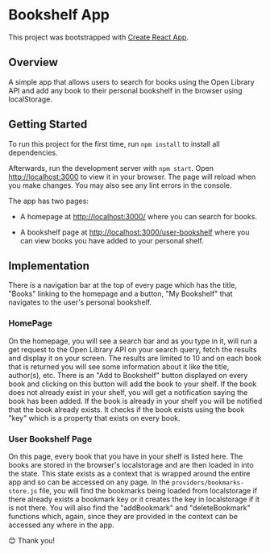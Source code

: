 # Bookshelf App

This project was bootstrapped with [Create React App](https://github.com/facebook/create-react-app).

## Overview

A simple app that allows users to search for books using the Open Library API and add any book to their personal bookshelf in the browser using localStorage.

## Getting Started

To run this project for the first time, run `npm install` to install all dependencies.

Afterwards, run the development server with `npm start`. Open [http://localhost:3000](http://localhost:3000) to view it in your browser. The page will reload when you make changes. You may also see any lint errors in the console.

The app has two pages:

- A homepage at [http://localhost:3000/](http://localhost:3000) where you can search for books.

- A bookshelf page at [http://localhost:3000/user-bookshelf](http://localhost:3000) where you can view books you have added to your personal shelf.

## Implementation

There is a navigation bar at the top of every page which has the title, "Books" linking to the homepage and a button, "My Bookshelf" that navigates to the user's personal bookshelf.

### HomePage

On the homepage, you will see a search bar and as you type in it, will run a get request to the Open Library API on your search query, fetch the results and display it on your screen. The results are limited to 10 and on each book that is returned you will see some information about it like the title, author(s), etc. There is an "Add to Bookshelf" button displayed on every book and clicking on this button will add the book to your shelf. If the book does not already exist in your shelf, you will get a notification saying the book has been added. If the book is already in your shelf you will be notified that the book already exists. It checks if the book exists using the book "key" which is a property that exists on every book.

### User Bookshelf Page

On this page, every book that you have in your shelf is listed here. The books are stored in the browser's localstorage and are then loaded in into the state. This state exists as a context that is wrapped around the entire app and so can be accessed on any page. In the `providers/bookmarks-store.js` file, you will find the bookmarks being loaded from localstorage if there already exists a bookmark key or it creates the key in localstorage if it is not there. You will also find the "addBookmark" and "deleteBookmark" functions which, again, since they are provided in the context can be accessed any where in the app.

😊 Thank you!
